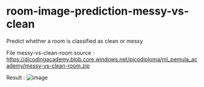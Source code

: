 # room-image-prediction-messy-vs-clean
Predict whether a room is classified as clean or messy

File messy-vs-clean-room source : https://dicodingacademy.blob.core.windows.net/picodiploma/ml_pemula_academy/messy-vs-clean-room.zip

Result :
![image](https://user-images.githubusercontent.com/75782161/125463791-81d695e8-58a8-48b0-bd94-a893cef7ab71.png)
